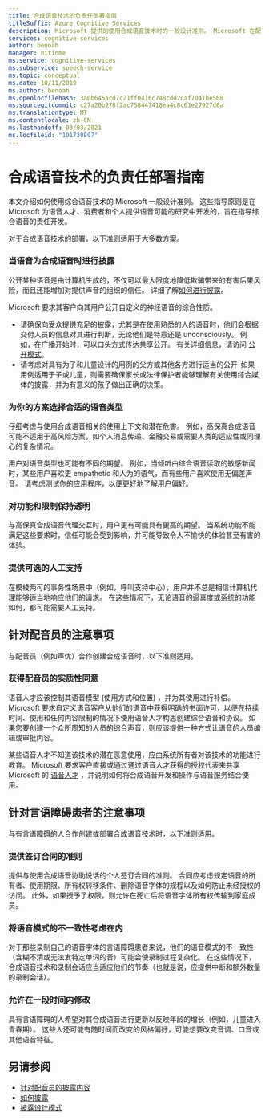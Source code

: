 ```yaml
---
title: 合成语音技术的负责任部署指南
titleSuffix: Azure Cognitive Services
description: Microsoft 提供的使用合成语音技术时的一般设计准则。 Microsoft 在配音员、消费者以及有言语障碍的个人的协助下进行了研究，在研究中制定了这些准则，用以指导合成语音的负责任部署。
services: cognitive-services
author: benoah
manager: nitinme
ms.service: cognitive-services
ms.subservice: speech-service
ms.topic: conceptual
ms.date: 10/11/2019
ms.author: benoah
ms.openlocfilehash: 3a0b645acd7c21ff0416c748cdd2caf7041be508
ms.sourcegitcommit: c27a20b278f2ac758447418ea4c8c61e27927d6a
ms.translationtype: MT
ms.contentlocale: zh-CN
ms.lasthandoff: 03/03/2021
ms.locfileid: "101730807"
---
```

# <a name="guidelines-for-responsible-deployment-of-synthetic-voice-technology"></a>合成语音技术的负责任部署指南

本文介绍如何使用综合语音技术的 Microsoft 一般设计准则。 这些指导原则是在 Microsoft 为语音人才、消费者和个人提供语音可能的研究中开发的，旨在指导综合语音的责任开发。

对于合成语音技术的部署，以下准则适用于大多数方案。

### <a name="disclose-when-the-voice-is-synthetic"></a>当语音为合成语音时进行披露
公开某种语音是由计算机生成的，不仅可以最大限度地降低欺骗带来的有害后果风险，而且还能增加对提供声音的组织的信任。 详细了解[如何进行披露](concepts-disclosure-guidelines.md)。

Microsoft 要求其客户向其用户公开自定义的神经语音的综合性质。 
* 请确保向受众提供充足的披露，尤其是在使用熟悉的人的语音时，他们会根据交付人员的信息对其进行判断，无论他们是特意还是 unconsciously。  例如，在广播开始时，可以口头方式传达共享公开。 有关详细信息，请访问 [公开模式](concepts-disclosure-patterns.md)。   
* 请考虑对具有为子和儿童设计的用例的父方或其他各方进行适当的公开-如果用例适用于子或儿童，则需要确保家长或法律保护者能够理解有关使用综合媒体的披露，并为有意义的孩子做出正确的决策。 

### <a name="select-appropriate-voice-types-for-your-scenario"></a>为你的方案选择合适的语音类型
仔细考虑与使用合成语音相关的使用上下文和潜在危害。 例如，高保真合成语音可能不适用于高风险方案，如个人消息传递、金融交易或需要人类的适应性或同理心的复杂情况。 

用户对语音类型也可能有不同的期望。 例如，当倾听由综合语音读取的敏感新闻时，某些用户喜欢更 empathetic 和人为的语气，而有些用户喜欢使用无偏差声音。 请考虑测试你的应用程序，以便更好地了解用户偏好。

### <a name="be-transparent-about-capabilities-and-limitations"></a>对功能和限制保持透明
与高保真合成语音代理交互时，用户更有可能具有更高的期望。 当系统功能不能满足这些要求时，信任可能会受到影响，并可能导致令人不愉快的体验甚至有害的体验。

### <a name="provide-optional-human-support"></a>提供可选的人工支持
在模棱两可的事务性场景中（例如，呼叫支持中心），用户并不总是相信计算机代理能够适当地响应他们的请求。 在这些情况下，无论语音的逼真度或系统的功能如何，都可能需要人工支持。

## <a name="considerations-for-voice-talent"></a>针对配音员的注意事项
与配音员（例如声优）合作创建合成语音时，以下准则适用。

### <a name="obtain-meaningful-consent-from-voice-talent"></a>获得配音员的实质性同意
语音人才应该控制其语音模型 (使用方式和位置) ，并为其使用进行补偿。 Microsoft 要求自定义语音客户从他们的语音中获得明确的书面许可，以便在持续时间、使用和任何内容限制的情况下使用语音人才构思创建综合语音和协议。  如果您要创建一个众所周知的人员的综合声音，则应该提供一种方式让语音的人员编辑或审批内容。

某些语音人才不知道该技术的潜在恶意使用，应由系统所有者对该技术的功能进行教育。 Microsoft 要求客户直接或通过通过语音人才获得的授权代表来共享 Microsoft 的 [语音人才](/legal/cognitive-services/speech-service/disclosure-voice-talent) ，并说明如何将合成语音开发和操作与语音服务结合使用。

## <a name="considerations-for-those-with-speech-disorders"></a>针对言语障碍患者的注意事项
与有言语障碍的人合作创建或部署合成语音技术时，以下准则适用。

### <a name="provide-guidelines-to-establish-contracts"></a>提供签订合同的准则
提供与使用合成语音协助说话的个人签订合同的准则。 合同应考虑规定语音的所有者、使用期限、所有权转移条件、删除语音字体的规程以及如何防止未经授权的访问。 此外，如果授予了权限，则允许在死亡后将语音字体所有权传输到家庭成员。

### <a name="account-for-inconsistencies-in-speech-patterns"></a>将语音模式的不一致性考虑在内
对于那些录制自己的语音字体的言语障碍患者来说，他们的语音模式的不一致性（含糊不清或无法发特定单词的音）可能会使录制过程复杂化。 在这些情况下，合成语音技术和录制会话应当适应他们的节奏（也就是说，应提供中断和额外数量的录制会话）。

### <a name="allow-modification-over-time"></a>允许在一段时间内修改
具有言语障碍的人希望对其合成语音进行更新以反映年龄的增长（例如，儿童进入青春期）。 这些人还可能有随时间而改变的风格偏好，可能想要改变音调、口音或其他语音特征。


## <a name="see-also"></a>另请参阅

* [针对配音员的披露内容](/legal/cognitive-services/speech-service/disclosure-voice-talent?context=%2fazure%2fcognitive-services%2fspeech-service%2fcontext%2fcontext)
* [如何披露](concepts-disclosure-guidelines.md)
* [披露设计模式](concepts-disclosure-patterns.md)
